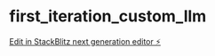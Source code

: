 # first_iteration_custom_llm

[Edit in StackBlitz next generation editor ⚡️](https://stackblitz.com/~/github.com/MiguelAlvRed/first_iteration_custom_llm)